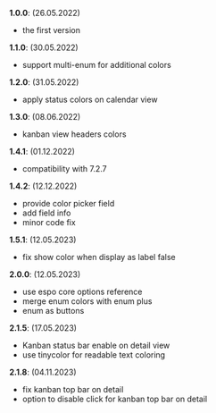**1.0.0**: (26.05.2022)
* the first version

**1.1.0**: (30.05.2022)
* support multi-enum for additional colors

**1.2.0**: (31.05.2022)
* apply status colors on calendar view

**1.3.0**: (08.06.2022)
* kanban view headers colors

**1.4.1**: (01.12.2022)
* compatibility with 7.2.7

**1.4.2**: (12.12.2022)
* provide color picker field
* add field info
* minor code fix

**1.5.1**: (12.05.2023)
* fix show color when display as label false

**2.0.0**: (12.05.2023)
* use espo core options reference
* merge enum colors with enum plus
* enum as buttons

**2.1.5**: (17.05.2023)
* Kanban status bar enable on detail view
* use tinycolor for readable text coloring

**2.1.8**: (04.11.2023)
* fix kanban top bar on detail
* option to disable click for kanban top bar on detail